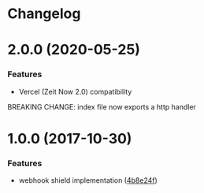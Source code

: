 # Changelog

<a name="2.0.0"></a>

# 2.0.0 (2020-05-25)

### Features

- Vercel (Zeit Now 2.0) compatibility

BREAKING CHANGE: index file now exports a http handler

<a name="1.0.0"></a>

# 1.0.0 (2017-10-30)

### Features

- webhook shield implementation ([4b8e24f](https://github.com/jeysal/ifttt-webhook-shield/commit/4b8e24f))
